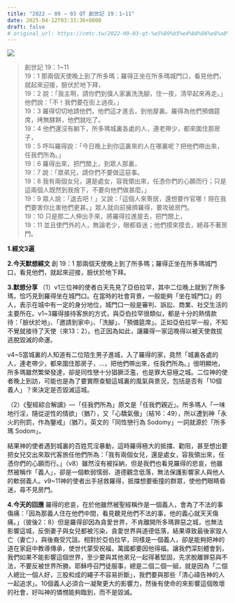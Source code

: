 ```yaml
---
title: "2022 – 09 – 03 QT 創世記 19：1~11"
date: 2025-04-12T03:33:36+0800
draft: false
# original_url: https://cmtc.tw/2022-09-03-qt-%e5%89%b5%e4%b8%96%e8%a8%98-19%ef%bc%9a111
---
```


![](/images/qt.jpg)
> 創世記 19：1\~11  
> 19：1 那兩個天使晚上到了所多瑪；羅得正坐在所多瑪城門口，看見他們，就起來迎接，臉伏於地下拜，  
> 19：2 說：「我主啊，請你們到僕人家裏洗洗腳，住一夜，清早起來再走。」他們說：「不！我們要在街上過夜。」  
> 19：3 羅得切切地請他們，他們這才進去，到他屋裏。羅得為他們預備筵席，烤無酵餅，他們就吃了。  
> 19：4 他們還沒有躺下，所多瑪城裏各處的人，連老帶少，都來圍住那房子，  
> 19：5 呼叫羅得說：「今日晚上到你這裏來的人在哪裏呢？把他們帶出來，任我們所為。」  
> 19：6 羅得出來，把門關上，到眾人那裏，  
> 19：7 說：「眾弟兄，請你們不要做這惡事。  
> 19：8 我有兩個女兒，還是處女，容我領出來，任憑你們的心願而行；只是這兩個人既然到我捨下，不要向他們做甚麼。」  
> 19：9 眾人說：「退去吧！」又說：「這個人來寄居，還想要作官哪！現在我們要害你比害他們更甚。」眾人就向前擁擠羅得，要攻破房門。  
> 19：10 只是那二人伸出手來，將羅得拉進屋去，把門關上，  
> 19：11 並且使門外的人，無論老少，眼都昏迷；他們摸來摸去，總尋不著房門。

**1.經文3遍**

**2.今天默想經文**
創 19：1 那兩個天使晚上到了所多瑪；羅得正坐在所多瑪城門口，看見他們，就起來迎接，臉伏於地下拜。

**3.默想分享**
（1）v1三位神的使者白天先見了亞伯拉罕，其中二位晚上就到了所多瑪，恰巧見到羅得坐在城門口。在當時的社會背景，一般能夠「坐在城門口」的人，表示在城中有一定的身分地位，城門口一般是審判、訴訟、商業、社交生活的主要所在。v1\~3羅得接待客旅的方式，與亞伯拉罕很類似，都是十分的熱情款待：「臉伏於地」、「邀請到家中」、「洗腳」、「預備筵席」。正如亞伯拉罕一般，不知不覺就接待了天使（來13：2）。也正因為如此，讓羅得一家這晚得以被天使救拔逃脫毀滅的命運。

v4\~5當城裏的人知道有二位陌生男子進城，入了羅得的家，竟然「城裏各處的人，連老帶少，都來圍住那房子，…，把他們帶出來，任我們所為。」很明顯地，所多瑪雖然繁榮發達，卻是同性戀十分猖獗泛濫，也是罪大惡極之城。二位神的使者晚上到訪，可能也是為了要實際查驗這城裏的風氣與景況，包括是否有「10個義人」？來決定是否毀滅這城。

（2）《聖經綜合解讀》—「任我們所為」原文是「任我們親近」。所多瑪人「一味地行淫，隨從逆性的情欲」（猶7），又「心驕氣傲」（結16：49），所以遭到神「永火的刑罰，作為鑒戒」（猶7）。英文的「同性戀行為 Sodomy」一詞就源於「所多瑪 Sodom」。

結果神的使者遇到城裏的百姓荒淫暴動，這時羅得極大的抵擋、勸阻，甚至想出要把女兒交出來取代客旅任他們所為：「我有兩個女兒，還是處女，容我領出來，任憑你們的心願而行。」（v8）雖然沒有被採納，但是我們也看見羅得的悲哀，他雖然被稱作「義人」，卻是一個軟弱懦弱、道德觀念低落，無法保護影響家人與他人的軟弱義人。v9\~11神的使者出手拯救羅得，抵擋想要衝撞的群眾，使他們眼睛昏迷，尋不見房門。

**4.今天的回應**
羅得的悲哀，在於他雖然被聖經稱作是一個義人，會為了不法的事傷痛：「因為那義人住在他們中間，看見聽見他們不法的事，他的義心就天天傷痛。」（彼後2：8）但是羅得卻因為貪愛世界，不肯離開所多瑪罪惡之城，也無法影響這城，反倒妻子與女兒都被污染，貪愛世界與道德低落，結果導致最後家毀人亡（妻亡），與後裔受咒詛。相對於亞伯拉罕，同樣是一個義人，卻是能夠把神的道在家庭中教導傳承，使世代蒙受祝福，萬國都要因他得福。讓我們深刻體會到，我們如果不能影響這個世界，至少要與其他弟兄一起得著堅固，先求脫離罪惡與不法，不要反被世界所勝。耶穌呼召門徒服事，總是二個二個一組，就是因為「二個人總比一個人好，三股和成的繩子不容易折斷」，我們要與那些「清心禱告神的人一起追求」。10個義人必須合一凝聚更大的影響力，然後有使命的來影響這個敗壞的社會，好叫神的憐憫能夠臨到，而不是毀滅。
